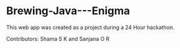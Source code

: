 # Brewing-Java---Enigma
This web app was created as a project during a 24 Hour hackathon.

Contributors: Shama S K and Sanjana O R
